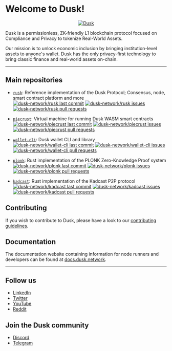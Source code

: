# Welcome to Dusk!

<!-- Dusk Banner -->
<a href="https://dusk.network/">
  <p align="center">
    <picture>
      <source srcset="https://raw.githubusercontent.com/dusk-network/.github/main/profile/dusk_github_cover.png">
      <img alt="Dusk">
    </picture>
  </p>
</a> 

<!-- POSSIBLE HEADER:
Dusk unlocks economic opportunities for all by making institutional-level financial assets directly available to users and investors 

Dusk is the global financial network for institutions and users with the privacy of FinTech, the instant settlement and clearance of DLTs, and the extensibility of DeFi
-->

<!-- Short description -->
Dusk is a permissionless, ZK-friendly L1 blockchain protocol focused on Compliance and Privacy to tokenize Real-World Assets.

Our mission is to unlock economic inclusion by bringing institution-level assets to anyone's wallet. Dusk has the only privacy-first technology to bring classic finance and real-world assets on-chain.

---

<!-- Main repos -->
## Main repositories

* [`rusk`](https://github.com/dusk-network/rusk): Reference implementation of the Dusk Protocol; Consensus, node, smart contract platform and more \
[![dusk-network/rusk last commit](https://img.shields.io/github/last-commit/dusk-network/rusk)](https://github.com/dusk-network/rusk/commits/master)
[![dusk-network/rusk issues](https://img.shields.io/github/issues-raw/dusk-network/rusk)](https://github.com/dusk-network/rusk/issues)
[![dusk-network/rusk pull requests](https://img.shields.io/github/issues-pr-raw/dusk-network/rusk)](https://github.com/dusk-network/rusk/pulls)

* [`piecrust`](https://github.com/dusk-network/piecrust): Virtual machine for running Dusk WASM smart contracts \
[![dusk-network/piecrust last commit](https://img.shields.io/github/last-commit/dusk-network/piecrust)](https://github.com/dusk-network/piecrust/commits/master)
[![dusk-network/piecrust issues](https://img.shields.io/github/issues-raw/dusk-network/piecrust)](https://github.com/dusk-network/piecrust/issues)
[![dusk-network/piecrust pull requests](https://img.shields.io/github/issues-pr-raw/dusk-network/piecrust)](https://github.com/dusk-network/piecrust/pulls)

* [`wallet-cli`](https://github.com/dusk-network/wallet-cli): Dusk wallet CLI and library \
[![dusk-network/wallet-cli last commit](https://img.shields.io/github/last-commit/dusk-network/wallet-cli)](https://github.com/dusk-network/wallet-cli/commits/main)
[![dusk-network/wallet-cli issues](https://img.shields.io/github/issues-raw/dusk-network/wallet-cli)](https://github.com/dusk-network/wallet-cli/issues)
[![dusk-network/wallet-cli pull requests](https://img.shields.io/github/issues-pr-raw/dusk-network/wallet-cli)](https://github.com/dusk-network/wallet-cli/pulls)

* [`plonk`](https://github.com/dusk-network/plonk): Rust implementation of the PLONK Zero-Knowledge Proof system \
[![dusk-network/plonk last commit](https://img.shields.io/github/last-commit/dusk-network/plonk)](https://github.com/dusk-network/plonk/commits/master)
[![dusk-network/plonk issues](https://img.shields.io/github/issues-raw/dusk-network/plonk)](https://github.com/dusk-network/plonk/issues)
[![dusk-network/plonk pull requests](https://img.shields.io/github/issues-pr-raw/dusk-network/plonk)](https://github.com/dusk-network/plonk/pulls)

* [`kadcast`](https://github.com/dusk-network/kadcast): Rust implementation of the Kadcast P2P protocol \
[![dusk-network/kadcast last commit](https://img.shields.io/github/last-commit/dusk-network/kadcast)](https://github.com/dusk-network/kadcast/commits/main)
[![dusk-network/kadcast issues](https://img.shields.io/github/issues-raw/dusk-network/kadcast)](https://github.com/dusk-network/kadcast/issues)
[![dusk-network/kadcast pull requests](https://img.shields.io/github/issues-pr-raw/dusk-network/kadcast)](https://github.com/dusk-network/kadcast/pulls)


## Contributing
If you wish to contribute to Dusk, please have a look to our [contributing guidelines](https://github.com/dusk-network/.github/blob/main/.github/CONTRIBUTING.md).

## Documentation
The documentation website containing information for node runners and developers can be found at [docs.dusk.network](https://docs.dusk.network/).

---
## Follow us
  - [LinkedIn](https://www.linkedin.com/company/dusknetwork/)
  - [Twitter](https://twitter.com/duskfoundation)
  - [YouTube](https://www.youtube.com/c/DuskNetwork)
  - [Reddit](https://www.reddit.com/r/DuskNetwork/)


## Join the Dusk community
  - [Discord](https://discord.com/invite/dusknetwork)
  - [Telegram](https://t.me/DuskNetwork)
